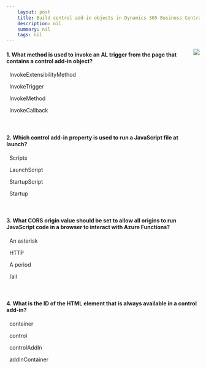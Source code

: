 ```yaml
---
    layout: post
    title: Build control add-in objects in Dynamics 365 Business Central  
    description: nil
    summary: nil
    tags: nil
---
```



 <a target="_blank" href="https://docs.microsoft.com/en-us/learn/modules/build-control-add-ins/7-check/"><i class="fas fa-external-link-alt"></i> </a>
 <img align="right" src="https://docs.microsoft.com/en-us/learn/achievements/build-control-add-ins.svg">
####  1. What method is used to invoke an AL trigger from the page that contains a control add-in object?


<i class='fas fa-check-square' style='color: Dodgerblue;'></i> &nbsp;&nbsp;InvokeExtensibilityMethod

<i class='far fa-square'></i> &nbsp;&nbsp;InvokeTrigger

<i class='far fa-square'></i> &nbsp;&nbsp;InvokeMethod

<i class='far fa-square'></i> &nbsp;&nbsp;InvokeCallback
<br />
<br />
<br />

####  2. Which control add-in property is used to run a JavaScript file at launch?


<i class='far fa-square'></i> &nbsp;&nbsp;Scripts

<i class='far fa-square'></i> &nbsp;&nbsp;LaunchScript

<i class='fas fa-check-square' style='color: Dodgerblue;'></i> &nbsp;&nbsp;StartupScript

<i class='far fa-square'></i> &nbsp;&nbsp;Startup
<br />
<br />
<br />

####  3. What CORS origin value should be set to allow all origins to run JavaScript code in a browser to interact with Azure Functions?


<i class='fas fa-check-square' style='color: Dodgerblue;'></i> &nbsp;&nbsp;An asterisk

<i class='far fa-square'></i> &nbsp;&nbsp;HTTP

<i class='far fa-square'></i> &nbsp;&nbsp;A period

<i class='far fa-square'></i> &nbsp;&nbsp;/all
<br />
<br />
<br />

####  4. What is the ID of the HTML element that is always available in a control add-in?


<i class='far fa-square'></i> &nbsp;&nbsp;container

<i class='far fa-square'></i> &nbsp;&nbsp;control

<i class='fas fa-check-square' style='color: Dodgerblue;'></i> &nbsp;&nbsp;controlAddIn

<i class='far fa-square'></i> &nbsp;&nbsp;addInContainer
<br />
<br />
<br />
